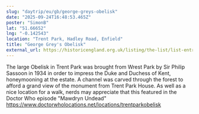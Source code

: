 ```yaml
---
slug: "daytrip/eu/gb/george-greys-obelisk"
date: "2025-09-24T16:48:53.465Z"
poster: "SimonB"
lat: "51.66652"
lng: "-0.142543"
location: "Trent Park, Hadley Road, Enfield"
title: "George Grey's Obelisk"
external_url: https://historicengland.org.uk/listing/the-list/list-entry/1358677
---
```

The large Obelisk in Trent Park was brought from Wrest Park by Sir Philip Sassoon in 1934 in order to impress the Duke and Duchess of Kent, honeymooning at the estate. A channel was carved through the forest to afford a grand view of the monument from Trent Park House.
As well as a nice location for a walk, nerds may appreciate that this featured in the Doctor Who episode "Mawdryn Undead" https://www.doctorwholocations.net/locations/trentparkobelisk